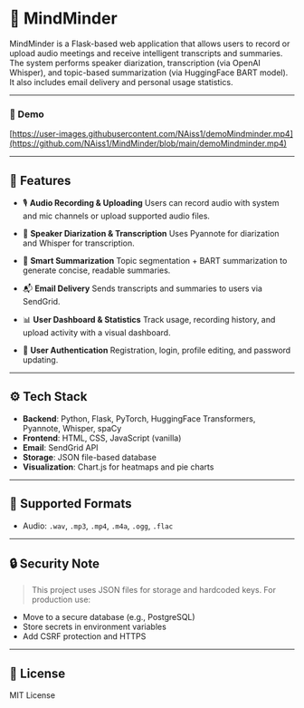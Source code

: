 # 🧠 MindMinder

MindMinder is a Flask-based web application that allows users to record or upload audio meetings and receive intelligent transcripts and summaries. The system performs speaker diarization, transcription (via OpenAI Whisper), and topic-based summarization (via HuggingFace BART model). It also includes email delivery and personal usage statistics.

---
### 🎥 Demo
[https://user-images.githubusercontent.com/NAiss1/demoMindminder.mp4](https://github.com/NAiss1/MindMinder/blob/main/demoMindminder.mp4)

---

## 🚀 Features

* 🎙️ **Audio Recording & Uploading**
  Users can record audio with system and mic channels or upload supported audio files.

* 🧠 **Speaker Diarization & Transcription**
  Uses Pyannote for diarization and Whisper for transcription.

* 🧾 **Smart Summarization**
  Topic segmentation + BART summarization to generate concise, readable summaries.

* 📬 **Email Delivery**
  Sends transcripts and summaries to users via SendGrid.

* 📊 **User Dashboard & Statistics**
  Track usage, recording history, and upload activity with a visual dashboard.

* 👤 **User Authentication**
  Registration, login, profile editing, and password updating.

---



## ⚙️ Tech Stack

* **Backend**: Python, Flask, PyTorch, HuggingFace Transformers, Pyannote, Whisper, spaCy
* **Frontend**: HTML, CSS, JavaScript (vanilla)
* **Email**: SendGrid API
* **Storage**: JSON file-based database
* **Visualization**: Chart.js for heatmaps and pie charts

---

## 🧪 Supported Formats

* Audio: `.wav`, `.mp3`, `.mp4`, `.m4a`, `.ogg`, `.flac`

---

## 🔒 Security Note

> This project uses JSON files for storage and hardcoded keys. For production use:

* Move to a secure database (e.g., PostgreSQL)
* Store secrets in environment variables
* Add CSRF protection and HTTPS

---

## 📄 License

MIT License

